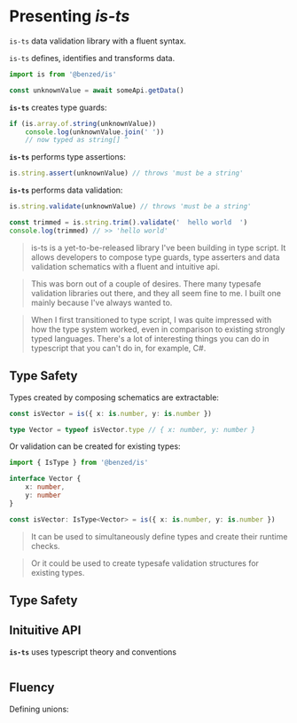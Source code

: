 # Presenting *is-ts*

`is-ts` data validation library with a fluent syntax.

`is-ts` defines, identifies and transforms data.

```ts
import is from '@benzed/is'

const unknownValue = await someApi.getData()
```

**`is-ts`** creates type guards:

```ts
if (is.array.of.string(unknownValue))
    console.log(unknownValue.join(' '))
    // now typed as string[] ^
```

**`is-ts`** performs type assertions:

```ts
is.string.assert(unknownValue) // throws 'must be a string'
```

**`is-ts`** performs data validation:

```ts
is.string.validate(unknownValue) // throws 'must be a string'

const trimmed = is.string.trim().validate('  hello world  ')
console.log(trimmed) // >> 'hello world'
```
> is-ts is a yet-to-be-released library I've been building in type script. It allows developers to compose type guards, type asserters and data validation schematics with a fluent and intuitive api.

> This was born out of a couple of desires. There many typesafe validation libraries out there, and they all seem fine to me. I built one mainly because I've always wanted to. 

> When I first transitioned to type script, I was quite impressed with how the type system worked, even in comparison to existing strongly typed languages. There's a lot of interesting things you can do in typescript that you can't do in, for example, C#.

>

## Type Safety

Types created by composing schematics are extractable:
```ts
const isVector = is({ x: is.number, y: is.number })

type Vector = typeof isVector.type // { x: number, y: number }
```

Or validation can be created for existing types:
```ts
import { IsType } from '@benzed/is'

interface Vector {
    x: number,
    y: number
}

const isVector: IsType<Vector> = is({ x: is.number, y: is.number })
```
> It can be used to simultaneously define types and create their runtime checks.

> Or it could be used to create typesafe validation structures for existing types.

## Type Safety



## Inituitive API

**`is-ts`** uses typescript theory and conventions
```ts

```

## Fluency

Defining unions:

```ts

```